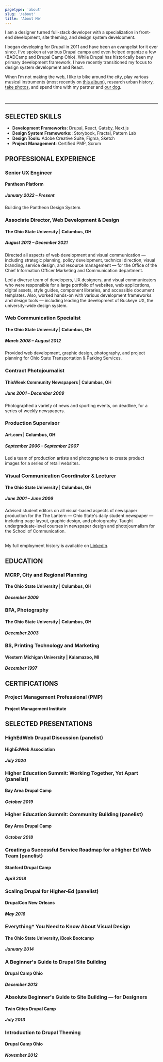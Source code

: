 ```yaml
---
pagetype: 'about'
slug: '/about'
title: 'About Me'
---
```


I am a designer turned full-stack developer with a specialization in front-end development, site theming, and design system development. 

I began developing for Drupal in 2011 and have been an evangelist for it ever since. I’ve spoken at various Drupal camps and even helped organize a few (BADCamp and Drupal Camp Ohio). While Drupal has historically been my primary development framework, I have recently transitioned my focus to design system development and React.

When I’m not making the web, I like to bike around the city, play various musical instruments (most recently on <a href="https://open.spotify.com/album/0Pb37ITfck6eATunsfOgus" target="_blank">this album</a>), research urban history, <a href="https://melissamiller.photoshelter.com" target="_blank">take photos</a>, and spend time with my partner and <a href="https://www.instagram.com/mrsbeagleface/" target="_blank">our dog</a>.

<br/>

---

## SELECTED SKILLS

- **Development Frameworks:** Drupal, React, Gatsby, Next.js
- **Design System Frameworks:**: Storybook, Fractal, Pattern Lab
- **Design Tools:** Adobe Creative Suite, Figma, Sketch
- **Project Management:** Certified PMP, Scrum

## PROFESSIONAL EXPERIENCE

### Senior UX Engineer

#### Pantheon Platform

##### January 2022 – Present

Building the Pantheon Design System. 

### Associate Director, Web Development & Design

#### The Ohio State University | Columbus, OH

##### August 2012 – December 2021

Directed all aspects of web development and visual communication — including strategic planning, policy development, technical direction, visual branding, service design, and resource management — for the Office of the Chief Information Officer Marketing and Communication department.

Led a diverse team of developers, UX designers, and visual communicators who were responsible for a large portfolio of websites, web applications, digital assets, style guides, component libraries, and accessible document templates. Also, worked hands-on with various development frameworks and design tools — including leading the development of Buckeye UX, the university-wide design system.

### Web Communication Specialist

#### The Ohio State University | Columbus, OH

##### March 2008 – August 2012

Provided web development, graphic design, photography, and project planning for Ohio State Transportation & Parking Services.

### Contract Photojournalist

#### ThisWeek Community Newspapers | Columbus, OH

##### June 2001 – December 2009

Photographed a variety of news and sporting events, on deadline, for a series of weekly newspapers.

### Production Supervisor

#### Art.com | Columbus, OH

##### September 2006 – September 2007

Led a team of production artists and photographers to create product images for a series of retail websites.

### Visual Communication Coordinator & Lecturer

#### The Ohio State University | Columbus, OH

##### June 2001 – June 2006

Advised student editors on all visual-based aspects of newspaper production for the The Lantern — Ohio State's daily student newspaper — including page layout, graphic design, and photography. Taught undergraduate-level courses in newspaper design and photojournalism for the School of Communication.

<br/>
My full employment history is available on <a href="https://www.linkedin.com/in/melissa-a-miller-6a37744/" target="_blank">LinkedIn</a>.

## EDUCATION

### MCRP, City and Regional Planning

#### The Ohio State University | Columbus, OH

##### December 2009

### BFA, Photography

#### The Ohio State University | Columbus, OH

##### December 2003

### BS, Printing Technology and Marketing

#### Western Michigan University | Kalamazoo, MI

##### December 1997

## CERTIFICATIONS

### Project Management Professional (PMP)

#### Project Management Institute

## SELECTED PRESENTATIONS

### HighEdWeb Drupal Discussion (panelist)

#### HighEdWeb Association

##### July 2020

### Higher Education Summit: Working Together, Yet Apart (panelist)

#### Bay Area Drupal Camp

##### October 2019

### Higher Education Summit: Community Building (panelist)

#### Bay Area Drupal Camp

##### October 2018

### Creating a Successful Service Roadmap for a Higher Ed Web Team (panelist)

#### Stanford Drupal Camp

##### April 2018

### Scaling Drupal for Higher-Ed (panelist)

#### DrupalCon New Orleans

##### May 2016

### Everything\* You Need to Know About Visual Design

#### The Ohio State University, iBook Bootcamp

##### January 2014

### A Beginner's Guide to Drupal Site Building

#### Drupal Camp Ohio

##### December 2013

### Absolute Beginner's Guide to Site Building — for Designers

#### Twin Cities Drupal Camp

##### July 2013

### Introduction to Drupal Theming

#### Drupal Camp Ohio

##### November 2012
